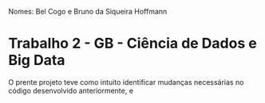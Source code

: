 Nomes: Bel Cogo e Bruno da Siqueira Hoffmann

# Trabalho 2 - GB - Ciência de Dados e Big Data

O prente projeto teve como intuito identificar mudanças necessárias no código desenvolvido anteriormente, e 

